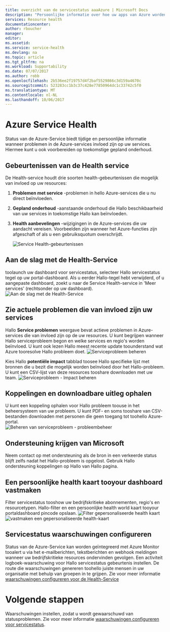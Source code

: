 ```yaml
---
title: overzicht van de servicestatus aaaAzure | Microsoft Docs
description: "Persoonlijke informatie over hoe uw apps van Azure worden beïnvloed door de huidige en toekomstige Azure serviceproblemen en onderhoud."
services: Resource health
documentationcenter: 
author: rboucher
manager: 
editor: 
ms.assetid: 
ms.service: service-health
ms.devlang: na
ms.topic: article
ms.tgt_pltfrm: na
ms.workload: Supportability
ms.date: 07/07/2017
ms.author: robb
ms.openlocfilehash: 2b536ee2f19757d4f2baf5529866c3d159a4670c
ms.sourcegitcommit: 523283cc1b3c37c428e77850964dc1c33742c5f0
ms.translationtype: MT
ms.contentlocale: nl-NL
ms.lasthandoff: 10/06/2017
---
```

# <a name="azure-service-health"></a>Azure Service Health
Status van de Azure-Service biedt tijdige en persoonlijke informatie wanneer problemen in de Azure-services invloed zijn op uw services.  Hiermee kunt u ook voorbereiden op toekomstige gepland onderhoud.

## <a name="service-health-events"></a>Gebeurtenissen van de Health service
De Health-service houdt drie soorten health-gebeurtenissen die mogelijk van invloed op uw resources:
1. **Problemen met service** -problemen in hello Azure-services die u nu direct beïnvloeden. 
2. **Gepland onderhoud** -aanstaande onderhoud die Hallo beschikbaarheid van uw services in toekomstige Hallo kan beïnvloeden.  
3. **Health aanbevelingen** -wijzigingen in de Azure-services die uw aandacht vereisen. Voorbeelden zijn wanneer het Azure-functies zijn afgeschaft of als u een gebruiksquotum overschrijdt.

    ![Service Health-gebeurtenissen](./media/service-health-overview/azure-service-health-overview-7.png)

## <a name="get-started-with-service-health"></a>Aan de slag met de Health-Service
toolaunch uw dashboard voor servicestatus, selecteer Hallo servicestatus tegel op uw portal-dashboard. Als u eerder Hallo-tegel hebt verwijderd, of u aangepaste dashboard, zoekt u naar de Service Health-service in 'Meer services' (rechtsonder op uw dashboard).
![Aan de slag met de Health-Service](./media/service-health-overview/azure-service-health-overview-1.png)

## <a name="see-current-issues-which-impact-your-services"></a>Zie actuele problemen die van invloed zijn uw services
Hallo **Service problemen** weergave bevat actieve problemen in Azure-services die van invloed zijn op de uw resources. U kunt begrijpen wanneer Hallo serviceprobleem begon en welke services en regio's worden beïnvloed. U kunt ook lezen Hallo meest recente update toounderstand wat Azure tooresolve Hallo probleem doet. 
![Serviceprobleem beheren](./media/service-health-overview/azure-service-health-overview-2.png)

Kies Hallo **potentiële impact** tabblad toosee Hallo specifieke lijst met bronnen die u bezit die mogelijk worden beïnvloed door het Hallo-probleem. U kunt een CSV-lijst van deze resources tooshare downloaden met uw team.
![Serviceprobleem - Impact beheren](./media/service-health-overview/azure-service-health-overview-4.png)

## <a name="get-links-and-downloadable-explanations"></a>Koppelingen en downloadbare uitleg ophalen 
U kunt een koppeling ophalen voor Hallo probleem toouse in het beheersysteem van uw probleem. U kunt PDF- en soms tooshare van CSV-bestanden downloaden met personen die geen toegang tot toohello Azure-portal.   
![Beheren van serviceprobleem - probleembeheer](./media/service-health-overview/azure-service-health-overview-3.png)

## <a name="get-support-from-microsoft"></a>Ondersteuning krijgen van Microsoft
Neem contact op met ondersteuning als de bron in een verkeerde status blijft zelfs nadat het Hallo-probleem is opgelost.  Gebruik Hallo ondersteuning koppelingen op Hallo van Hallo pagina.  

## <a name="pin-a-personalized-health-map-tooyour-dashboard"></a>Een persoonlijke health kaart tooyour dashboard vastmaken
Filter servicestatus tooshow uw bedrijfskritieke abonnementen, regio's en resourcetypen. Hallo-filter en een persoonlijke health world kaart tooyour portaldashboard pincode opslaan. 
![Filter gepersonaliseerde health kaart](./media/service-health-overview/azure-service-health-overview-6a.png)
![vastmaken een gepersonaliseerde health-kaart](./media/service-health-overview/azure-service-health-overview-6b.png)

## <a name="configure-service-health-alerts"></a>Servicestatus waarschuwingen configureren
Status van de Azure-Service kan worden geïntegreerd met Azure Monitor tooalert u via het e-mailberichten, tekstberichten en webhook meldingen wanneer uw bedrijfskritieke resources ondervinden gevolgen. Een activiteit logboek-waarschuwing voor Hallo servicestatus gebeurtenis instellen. De route die waarschuwingen genereren toohello juiste mensen in uw organisatie met behulp van groepen in te grijpen. Zie voor meer informatie [waarschuwingen configureren voor de Health-Service](../monitoring-and-diagnostics/monitoring-activity-log-alerts-on-service-notifications.md)

# <a name="next-steps"></a>Volgende stappen
Waarschuwingen instellen, zodat u wordt gewaarschuwd van statusproblemen. Zie voor meer informatie [waarschuwingen configureren voor servicestatus](../monitoring-and-diagnostics/monitoring-activity-log-alerts-on-service-notifications.md). 